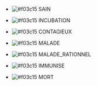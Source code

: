 - ![#f03c15](https://placehold.co/15x15/00ff00/00ff00.png) SAIN


- ![#f03c15](https://placehold.co/15x15/ffff00/ffff00.png) INCUBATION


- ![#f03c15](https://placehold.co/15x15/ff00ff/ff00ff.png) CONTAGIEUX


- ![#f03c15](https://placehold.co/15x15/ff0000/ff0000.png) MALADE
- ![#f03c15](https://placehold.co/15x15/ff8c00/ff8c00.png) MALADE_RATIONNEL


- ![#f03c15](https://placehold.co/15x15/0000ff/0000ff.png) IMMUNISE
- ![#f03c15](https://placehold.co/15x15/ffffff/ffffff.png) MORT